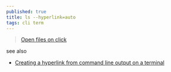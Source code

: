 ```yaml
---
published: true
title: ls --hyperlink=auto
tags: cli term
---
```

> [Open files on click](https://sw.kovidgoyal.net/kitty/)

see also
- [Creating a hyperlink from command line output on a terminal](https://kiwix.ounapuu.ee/content/askubuntu.com_en_all_2022-11/questions/1391071/creating-a-hyperlink-from-command-line-output-on-a-terminal)
